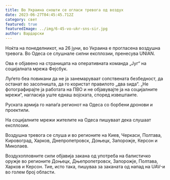 ```yaml
---
title: Во Украина сношти се огласи тревога од воздух
date: 2023-06-27T04:45:45.712Z
category: свет
featured: true
featuredImage: ../img/6-45-vo-ukr-sns-sir.jpg
author: Вардарски
---
```

Ноќта на понеделникот, на 26 јуни, во Украина е прогласена воздушна тревога. Во Одеса се слушнале силни експлозии, пренесува UNIAN.

Ова е објавено на страницата на оперативната команда „Југ“ на социјалната мрежа Фејсбук.

Луѓето беа повикани да не ја занемаруваат сопствената безбедност, да останат во засолништа, да го користат правилото „два ѕида“. „Не фотографирајте ја работата на ПВО и не објавувајте ја на социјалните мрежи“, нагласија уште еднаш војската, според извештаите.

Руската армија го напаѓа регионот на Одеса со борбени дронови и проектили.

На социјалните мрежи жителите на Одеса пишуваат дека слушаат експлозии.

Воздушна тревога се слуша и во регионите на Киев, Черкаси, Полтава, Кировоград, Харков, Днепропетровск, Доњецк, Запорожје, Керсон и Миколаев.

Воздухопловните сили објавија закана од употреба на балистичко оружје во регионите Доњецк, Дњепропетровск, Запорожје, Полтава, Харков и Керсон. Тие, исто така, пишуваа за заканата од напад на UAV-и во голем број области.